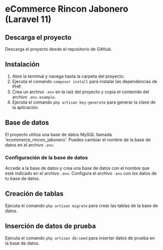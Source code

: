 # eCommerce Rincon Jabonero (Laravel 11)

## Descarga el proyecto
Descarga el proyecto desde el repositorio de GitHub.

## Instalación
1. Abre la terminal y navega hasta la carpeta del proyecto.
2. Ejecuta el comando `composer install` para instalar las dependencias de PHP.
3. Crea un archivo `.env` en la raíz del proyecto y copia el contenido del archivo `.env.example`.
4. Ejecuta el comando `php artisan key:generate` para generar la clave de la aplicación.

## Base de datos
El proyecto utiliza una base de datos MySQL llamada 'ecommerce_rincon_jabonero'.
Puedes cambiar el nombre de la base de datos en el archivo `.env`.

### Configuración de la base de datos
Accede a la base de datos y crea una base de datos con el nombre que esté indicado en el archivo `.env`.
Configura el archivo `.env` con los datos de tu base de datos.

## Creación de tablas
Ejecuta el comando `php artisan migrate` para crear las tablas de la base de datos.

## Inserción de datos de prueba
Ejecuta el comando `php artisan db:seed` para insertar datos de prueba en la base de datos.